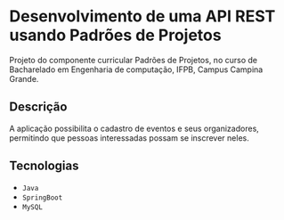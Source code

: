 # Desenvolvimento de uma API REST usando Padrões de Projetos 

Projeto do componente curricular Padrões de Projetos,
no curso de Bacharelado em Engenharia de computação, IFPB, Campus Campina Grande. 

## Descrição

A aplicação possibilita o cadastro de eventos e seus organizadores, permitindo que pessoas interessadas possam se inscrever neles.

## Tecnologias 
- `Java`
- `SpringBoot`
- `MySQL`
